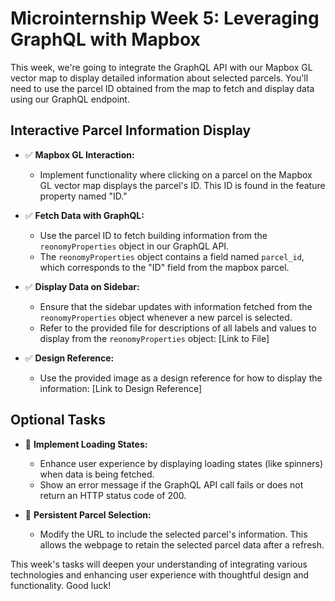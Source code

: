 # Microinternship Week 5: Leveraging GraphQL with Mapbox

This week, we're going to integrate the GraphQL API with our Mapbox GL vector map to display detailed information about selected parcels. You'll need to use the parcel ID obtained from the map to fetch and display data using our GraphQL endpoint.

## Interactive Parcel Information Display

- ✅ **Mapbox GL Interaction:**
  - Implement functionality where clicking on a parcel on the Mapbox GL vector map displays the parcel's ID. This ID is found in the feature property named "ID."

- ✅ **Fetch Data with GraphQL:**
  - Use the parcel ID to fetch building information from the `reonomyProperties` object in our GraphQL API.
  - The `reonomyProperties` object contains a field named `parcel_id`, which corresponds to the "ID" field from the mapbox parcel.

- ✅ **Display Data on Sidebar:**
  - Ensure that the sidebar updates with information fetched from the `reonomyProperties` object whenever a new parcel is selected.
  - Refer to the provided file for descriptions of all labels and values to display from the `reonomyProperties` object: [Link to File]
  
- ✅ **Design Reference:**
  - Use the provided image as a design reference for how to display the information: [Link to Design Reference]

## Optional Tasks

- 🌟 **Implement Loading States:**
  - Enhance user experience by displaying loading states (like spinners) when data is being fetched.
  - Show an error message if the GraphQL API call fails or does not return an HTTP status code of 200.

- 🌟 **Persistent Parcel Selection:**
  - Modify the URL to include the selected parcel's information. This allows the webpage to retain the selected parcel data after a refresh.

This week's tasks will deepen your understanding of integrating various technologies and enhancing user experience with thoughtful design and functionality. Good luck!
